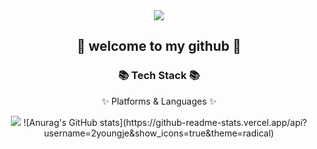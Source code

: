 <div align=center>
<img src="https://capsule-render.vercel.app/api?type=waving&color=auto&height=200&section=header&text=machine_learning&fontSize=90" />
</div>
	<div align=center>
		<h2>🌱 welcome to my github 🌱</h2>
		<h3>📚 Tech Stack 📚</h3>
		<p>✨ Platforms & Languages ✨</p>
	</div>

<div align="center">
	<img src="https://img.shields.io/badge/python-007396?style=flat&logo=python&logoColor=white" />
  ![Anurag's GitHub stats](https://github-readme-stats.vercel.app/api?username=2youngje&show_icons=true&theme=radical)
</div>
